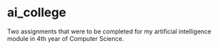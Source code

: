 # ai_college
Two assignments that were to be completed for my artificial intelligence module in 4th year of Computer Science.
